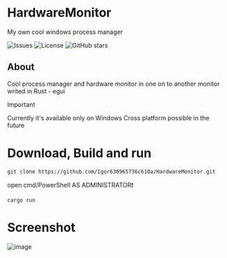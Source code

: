 # HardwareMonitor
My own cool windows process manager

![Issues](https://img.shields.io/github/issues/Igor636965736c610a/HardwareMonitor)
![License](https://img.shields.io/github/license/Igor636965736c610a/HardwareMonitor)
![GitHub stars](https://img.shields.io/github/stars/Igor636965736c610a/HardwareMonitor)

## About
Cool process manager and hardware monitor in one on to another monitor writed in Rust - egui

> [!IMPORTANT]
> Currently it's available only on Windows
> Cross platform possible in the future

# Download, Build and run
```
git clone https://github.com/Igor636965736c610a/HardwareMonitor.git
```
open cmd/PowerShell AS ADMINISTRATOR:exclamation:
```
cargo run
```
# Screenshot
![image](https://github.com/Igor636965736c610a/HardwareMonitor/assets/102369546/b976bef9-7983-4ebf-a978-18ff05a735c5)
